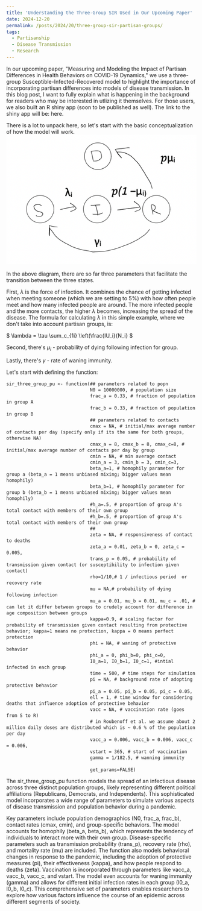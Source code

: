 ```yaml
---
title: 'Understanding the Three-Group SIR Used in Our Upcoming Paper'
date: 2024-12-20
permalink: /posts/2024/20/three-group-sir-partisan-groups/
tags:
  - Partisanship
  - Disease Transmission
  - Research
---
```


In our upcoming paper, "Measuring and Modeling the Impact of Partisan Differences in Health Behaviors on COVID-19 Dynamics," we use a three-group Susceptible-Infected-Recovered model to highlight the importance of incorporating partisan differences into models of disease transmission. In this blog post, I want to fully explain what is happening in the background for readers who may be interested in utlizing it themselves. For those users, we also built an R shiny app (soon to be published as well). The link to the shiny app will be: here.

There is a lot to unpack here, so let's start with the basic conceptualization of how the model will work. 
![Door Knocking](/images/simple_sir.png)

In the above diagram, there are so far three parameters that facilitate the transition between the three states. 

First, $\lambda$ is the force of infection. It combines the chance of getting infected when meeting someone (which we are setting to 5%) with how often people meet and how many infected people are around. The more infected people and the more contacts, the higher $\lambda$ becomes, increasing the spread of the disease. The formula for calculating $\lambda$ in this simple example, where we don't take into account partisan groups, is:

$
\lambda = \tau \sum_c_{1i} \left(\frac{IU_i}{N_i}
$


Second, there's $\mu_i$ - probability of dying following infection for group.

Lastly, there's $\gamma$ - rate of waning immunity.

Let's start with defining the function:

```{r}
sir_three_group_pu <- function(## parameters related to popn
                               N0 = 10000000, # population size
                               frac_a = 0.33, # fraction of population in group A
                               frac_b = 0.33, # fraction of population in group B
                               ## parameters related to contacts
                               cmax = NA, # initial/max average number of contacts per day (specify only if its the same for both groups, otherwise NA)
                               cmax_a = 8, cmax_b = 8, cmax_c=8, # initial/max average number of contacts per day by group 
                               cmin = NA, # min average contact
                               cmin_a = 3, cmin_b = 3, cmin_c=3,
                               beta_a=1, # homophily parameter for group a (beta_a = 1 means unbiased mixing; bigger values mean homophily) 
                               beta_b=1, # homophily parameter for group b (beta_b = 1 means unbiased mixing; bigger values mean homophily) 
                               #h_a=.5, # proportion of group A's total contact with members of their own group 
                               #h_b=.5, # proportion of group A's total contact with members of their own group 
                               ##
                               zeta = NA, # responsiveness of contact to deaths
                               zeta_a = 0.01, zeta_b = 0, zeta_c = 0.005,
                               trans_p = 0.05, # probability of transmission given contact (or susceptibility to infection given contact)
                               rho=1/10,# 1 / infectious period  or recovery rate
                               mu = NA,# probability of dying following infection
                               mu_a = 0.01, mu_b = 0.01, mu_c = .01, # can let it differ between groups to crudely account for difference in age composition between groups
                               kappa=0.9, # scaling factor for probability of transmission given contact resulting from protective behavior; kappa=1 means no protection, kappa = 0 means perfect protection
                               phi = NA, # waning of protective behavior
                               phi_a = 0, phi_b=0, phi_c=0,
                               I0_a=1, I0_b=1, I0_c=1, #intial infected in each group
                               time = 500, # time steps for simulation
                               pi = NA, # background rate of adopting protective behavior
                               pi_a = 0.05, pi_b = 0.05, pi_c = 0.05,
                               ell = 1, # time window for considering deaths that influence adoption of protective behavior
                               vacc = NA, # vaccination rate (goes from S to R)
                               # in Roubenoff et al. we assume about 2 million daily doses are distributed which is ~ 0.6 % of the population per day
                               vacc_a = 0.006, vacc_b = 0.006, vacc_c = 0.006,
                               vstart = 365, # start of vaccination
                               gamma = 1/182.5, # wanning immunity
                               
                               get_params=FALSE)
```

The sir_three_group_pu function models the spread of an infectious disease across three distinct population groups, likely representing different political affiliations (Republicans, Democrats, and Independents). This sophisticated model incorporates a wide range of parameters to simulate various aspects of disease transmission and population behavior during a pandemic.

Key parameters include population demographics (N0, frac_a, frac_b), contact rates (cmax, cmin), and group-specific behaviors. The model accounts for homophily (beta_a, beta_b), which represents the tendency of individuals to interact more with their own group. Disease-specific parameters such as transmission probability (trans_p), recovery rate (rho), and mortality rate (mu) are included. The function also models behavioral changes in response to the pandemic, including the adoption of protective measures (pi), their effectiveness (kappa), and how people respond to deaths (zeta). Vaccination is incorporated through parameters like vacc_a, vacc_b, vacc_c, and vstart. The model even accounts for waning immunity (gamma) and allows for different initial infection rates in each group (I0_a, I0_b, I0_c). This comprehensive set of parameters enables researchers to explore how various factors influence the course of an epidemic across different segments of society.
